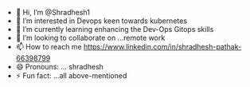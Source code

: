 - 👋 Hi, I’m @Shradhesh1
- 👀 I’m interested in Devops keen towards kubernetes 
- 🌱 I’m currently learning enhancing the Dev-Ops Gitops skills 
- 💞️ I’m looking to collaborate on ...remote work
- 📫 How to reach me https://www.linkedin.com/in/shradhesh-pathak-66398799
- 😄 Pronouns: ... shradhesh 
- ⚡ Fun fact: ...all above-mentioned 

<!---
Shradhesh1/Shradhesh1 is a ✨ special ✨ repository because its `README.md` (this file) appears on your GitHub profile.
You can click the Preview link to take a look at your changes.
--->
